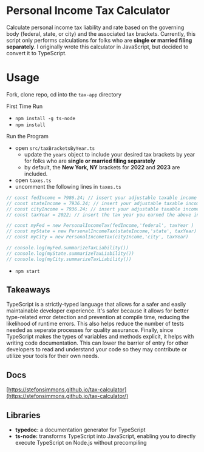 # Personal Income Tax Calculator
Calculate personal income tax liability and rate based on the governing body (federal, state, or city) and the associated tax brackets. Currently, this script only performs calculations for folks who are **single or married filing separately**.
I originally wrote this calculator in JavaScript, but decided to convert it to TypeScript.

# Usage
Fork, clone repo, cd into the `tax-app` directory

First Time Run
- `npm install -g ts-node`
- `npm install`

Run the Program
- open `src/taxBracketsByYear.ts`
  - update the `years` object to include your desired tax brackets by year for folks who are **single or married filing separately**
  - by default, the **New York, NY** brackets for **2022** and **2023** are included.
- open `taxes.ts`
- uncomment the following lines in `taxes.ts`


```js
// const fedIncome = 7986.24; // insert your adjustable taxable income for federal
// const stateIncome = 7936.24; // insert your adjustable taxable income for state
// const cityIncome = 7936.24; // insert your adjustable taxable income for city
// const taxYear = 2022; // insert the tax year you earned the above income

// const myFed = new PersonalIncomeTax(fedIncome,'federal', taxYear )
// const myState = new PersonalIncomeTax(stateIncome,'state', taxYear)
// const myCity = new PersonalIncomeTax(cityIncome,'city', taxYear)

// console.log(myFed.summarizeTaxLiability())
// console.log(myState.summarizeTaxLiability())
// console.log(myCity.summarizeTaxLiability())
```

- `npm start`

## Takeaways
TypeScript is a strictly-typed language that allows for a safer and easily maintainable developer experience. It's safer because it allows for better type-related error detection and prevention at compile time, reducing the likelihood of runtime errors. This also helps reduce the number of tests needed as seperate processes for quality assurance. Finally, since TypeScript makes the types of variables and methods explicit, it helps with writing code documentation. This can lower the barrier of entry for other developers to read and understand your code so they may contribute or utilize your tools for their own needs.

## Docs
[https://stefonsimmons.github.io/tax-calculator](https://stefonsimmons.github.io/tax-calculator/)


## Libraries
- **typedoc:** a documentation generator for TypeScript 
- **ts-node:** transforms TypeScript into JavaScript, enabling you to directly execute TypeScript on Node.js without precompiling 
